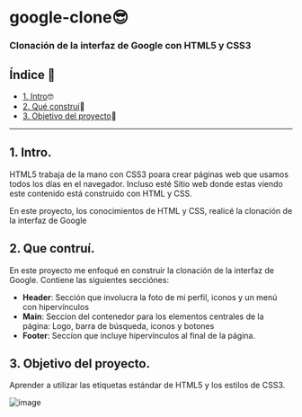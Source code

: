 # google-clone😎

### Clonación de la interfaz de Google con HTML5 y CSS3

## Índice 📖

* [1. Intro](#)🤓
* [2. Qué construí](#)🤔
* [3. Objetivo del proyecto](#)🥳

****

## 1. Intro.
HTML5 trabaja de la mano con CSS3 poara crear páginas web que usamos todos los días en el navegador. Incluso esté Sitio web donde estas viendo este contenido está construido con HTML y CSS.

En este proyecto, los conocimientos de HTML y CSS, realicé la clonación de la interfaz de Google  

## 2. Que contruí.
En este proyecto me enfoqué en construir la clonación de la interfaz de Google. 
Contiene las siguientes secciónes: 

* **Header**: Sección que involucra la foto de mi perfil, iconos y un menú con hipervínculos
* **Main**: Seccíon del contenedor para los elementos centrales de la página: Logo, barra de búsqueda, iconos y botones 
*  **Footer**: Seccíon que incluye hipervínculos al final de la página.

## 3. Objetivo del proyecto.
Aprender a utilizar las etiquetas estándar de HTML5 y los estilos de CSS3.

![image](https://user-images.githubusercontent.com/109162656/236977612-8cbd0ee8-0e03-4916-a6af-e5b41d0375d7.png)

